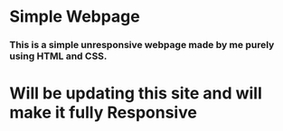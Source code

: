 # Simple Webpage

### This is a simple unresponsive webpage made by me purely using HTML and CSS.


# **Will be updating this site and will make it fully Responsive**
